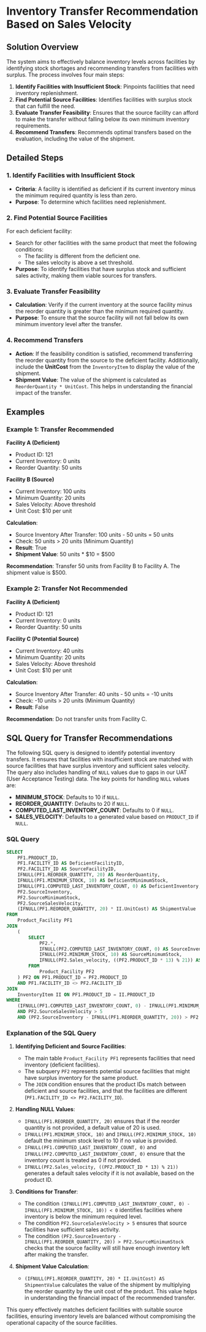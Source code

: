 # Inventory Transfer Recommendation Based on Sales Velocity

## Solution Overview

The system aims to effectively balance inventory levels across facilities by identifying stock shortages and recommending transfers from facilities with surplus. The process involves four main steps:

1. **Identify Facilities with Insufficient Stock**: Pinpoints facilities that need inventory replenishment.
2. **Find Potential Source Facilities**: Identifies facilities with surplus stock that can fulfill the need.
3. **Evaluate Transfer Feasibility**: Ensures that the source facility can afford to make the transfer without falling below its own minimum inventory requirements.
4. **Recommend Transfers**: Recommends optimal transfers based on the evaluation, including the value of the shipment.

## Detailed Steps

### 1. Identify Facilities with Insufficient Stock

- **Criteria**: A facility is identified as deficient if its current inventory minus the minimum required quantity is less than zero.
- **Purpose**: To determine which facilities need replenishment.

### 2. Find Potential Source Facilities

For each deficient facility:

- Search for other facilities with the same product that meet the following conditions:
  - The facility is different from the deficient one.
  - The sales velocity is above a set threshold.
- **Purpose**: To identify facilities that have surplus stock and sufficient sales activity, making them viable sources for transfers.

### 3. Evaluate Transfer Feasibility

- **Calculation**: Verify if the current inventory at the source facility minus the reorder quantity is greater than the minimum required quantity.
- **Purpose**: To ensure that the source facility will not fall below its own minimum inventory level after the transfer.

### 4. Recommend Transfers

- **Action**: If the feasibility condition is satisfied, recommend transferring the reorder quantity from the source to the deficient facility. Additionally, include the **UnitCost** from the `InventoryItem` to display the value of the shipment.
- **Shipment Value**: The value of the shipment is calculated as `ReorderQuantity * UnitCost`. This helps in understanding the financial impact of the transfer.

## Examples

### Example 1: Transfer Recommended

**Facility A (Deficient)**

- Product ID: 121
- Current Inventory: 0 units
- Reorder Quantity: 50 units

**Facility B (Source)**

- Current Inventory: 100 units
- Minimum Quantity: 20 units
- Sales Velocity: Above threshold
- Unit Cost: $10 per unit

**Calculation**:

- Source Inventory After Transfer: 100 units - 50 units = 50 units
- Check: 50 units > 20 units (Minimum Quantity)
- **Result**: True
- **Shipment Value**: 50 units * $10 = $500

**Recommendation**: Transfer 50 units from Facility B to Facility A. The shipment value is $500.

### Example 2: Transfer Not Recommended

**Facility A (Deficient)**

- Product ID: 121
- Current Inventory: 0 units
- Reorder Quantity: 50 units

**Facility C (Potential Source)**

- Current Inventory: 40 units
- Minimum Quantity: 20 units
- Sales Velocity: Above threshold
- Unit Cost: $10 per unit

**Calculation**:

- Source Inventory After Transfer: 40 units - 50 units = -10 units
- Check: -10 units > 20 units (Minimum Quantity)
- **Result**: False

**Recommendation**: Do not transfer units from Facility C.

## SQL Query for Transfer Recommendations

The following SQL query is designed to identify potential inventory transfers. It ensures that facilities with insufficient stock are matched with source facilities that have surplus inventory and sufficient sales velocity. The query also includes handling of `NULL` values due to gaps in our UAT (User Acceptance Testing) data. The key points for handling `NULL` values are:

- **MINIMUM_STOCK**: Defaults to 10 if `NULL`.
- **REORDER_QUANTITY**: Defaults to 20 if `NULL`.
- **COMPUTED_LAST_INVENTORY_COUNT**: Defaults to 0 if `NULL`.
- **SALES_VELOCITY**: Defaults to a generated value based on `PRODUCT_ID` if `NULL`.

### SQL Query

```sql
SELECT
    PF1.PRODUCT_ID,
    PF1.FACILITY_ID AS DeficientFacilityID,
    PF2.FACILITY_ID AS SourceFacilityID,
    IFNULL(PF1.REORDER_QUANTITY, 20) AS ReorderQuantity,
    IFNULL(PF1.MINIMUM_STOCK, 10) AS DeficientMinimumStock,
    IFNULL(PF1.COMPUTED_LAST_INVENTORY_COUNT, 0) AS DeficientInventory,
    PF2.SourceInventory,
    PF2.SourceMinimumStock,
    PF2.SourceSalesVelocity,
    (IFNULL(PF1.REORDER_QUANTITY, 20) * II.UnitCost) AS ShipmentValue
FROM
    Product_Facility PF1
JOIN
    (
        SELECT
            PF2.*,
            IFNULL(PF2.COMPUTED_LAST_INVENTORY_COUNT, 0) AS SourceInventory,
            IFNULL(PF2.MINIMUM_STOCK, 10) AS SourceMinimumStock,
            IFNULL(PF2.Sales_velocity, ((PF2.PRODUCT_ID * 13) % 21)) AS SourceSalesVelocity
        FROM
            Product_Facility PF2
    ) PF2 ON PF1.PRODUCT_ID = PF2.PRODUCT_ID
    AND PF1.FACILITY_ID <> PF2.FACILITY_ID
JOIN
    InventoryItem II ON PF1.PRODUCT_ID = II.PRODUCT_ID
WHERE
    (IFNULL(PF1.COMPUTED_LAST_INVENTORY_COUNT, 0) - IFNULL(PF1.MINIMUM_STOCK, 10)) < 0
    AND PF2.SourceSalesVelocity > 5
    AND (PF2.SourceInventory - IFNULL(PF1.REORDER_QUANTITY, 20)) > PF2.SourceMinimumStock;
```

### Explanation of the SQL Query

1. **Identifying Deficient and Source Facilities**:
   - The main table `Product_Facility PF1` represents facilities that need inventory (deficient facilities).
   - The subquery `PF2` represents potential source facilities that might have surplus inventory for the same product.
   - The `JOIN` condition ensures that the product IDs match between deficient and source facilities, and that the facilities are different (`PF1.FACILITY_ID <> PF2.FACILITY_ID`).

2. **Handling NULL Values**:
   - `IFNULL(PF1.REORDER_QUANTITY, 20)` ensures that if the reorder quantity is not provided, a default value of 20 is used.
   - `IFNULL(PF1.MINIMUM_STOCK, 10)` and `IFNULL(PF2.MINIMUM_STOCK, 10)` default the minimum stock level to 10 if no value is provided.
   - `IFNULL(PF1.COMPUTED_LAST_INVENTORY_COUNT, 0)` and `IFNULL(PF2.COMPUTED_LAST_INVENTORY_COUNT, 0)` ensure that the inventory count is treated as 0 if not provided.
   - `IFNULL(PF2.Sales_velocity, ((PF2.PRODUCT_ID * 13) % 21))` generates a default sales velocity if it is not available, based on the product ID.

3. **Conditions for Transfer**:
   - The condition `(IFNULL(PF1.COMPUTED_LAST_INVENTORY_COUNT, 0) - IFNULL(PF1.MINIMUM_STOCK, 10)) < 0` identifies facilities where inventory is below the minimum required level.
   - The condition `PF2.SourceSalesVelocity > 5` ensures that source facilities have sufficient sales activity.
   - The condition `(PF2.SourceInventory - IFNULL(PF1.REORDER_QUANTITY, 20)) > PF2.SourceMinimumStock` checks that the source facility will still have enough inventory left after making the transfer.

4. **Shipment Value Calculation**:
   - `(IFNULL(PF1.REORDER_QUANTITY, 20) * II.UnitCost) AS ShipmentValue` calculates the value of the shipment by multiplying the reorder quantity by the unit cost of the product. This value helps in understanding the financial impact of the recommended transfer.

This query effectively matches deficient facilities with suitable source facilities, ensuring inventory levels are balanced without compromising the operational capacity of the source facilities.
